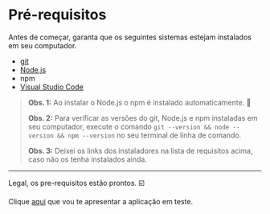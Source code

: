 # Pré-requisitos

Antes de começar, garanta que os seguintes sistemas estejam instalados em seu computador.

- [git](https://git-scm.com/) 
- [Node.js](https://nodejs.org/en/) 
- npm 
- [Visual Studio Code](https://code.visualstudio.com/)

> **Obs. 1:** Ao instalar o Node.js o npm é instalado automaticamente. 🎉
>
> **Obs. 2:** Para verificar as versões do git, Node.js e npm instaladas em seu computador, execute o comando `git --version && node --version && npm --version` no seu terminal de linha de comando.
>
> **Obs. 3:** Deixei os links dos instaladores na lista de requisitos acima, caso não os tenha instalados ainda.

___

Legal, os pre-requisitos estão prontos. ☑️

Clique [aqui](./_the-app_.md) que vou te apresentar a aplicação em teste.
